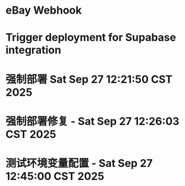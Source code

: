 # eBay Webhook

# Trigger deployment for Supabase integration
# 强制部署 Sat Sep 27 12:21:50 CST 2025
# 强制部署修复 - Sat Sep 27 12:26:03 CST 2025
# 测试环境变量配置 - Sat Sep 27 12:45:00 CST 2025
